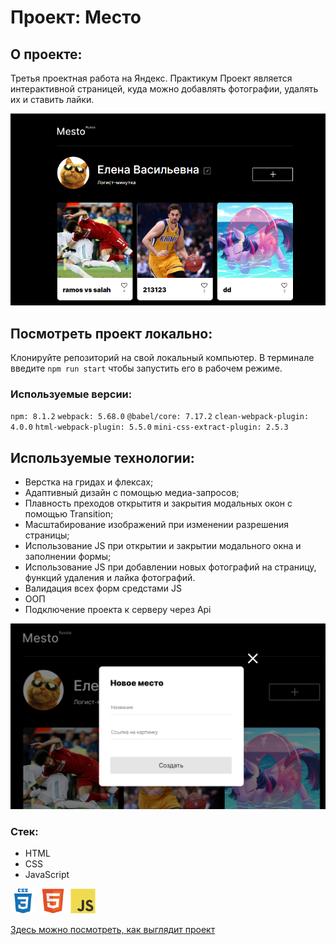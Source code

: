 # Проект: Место

## О проекте:

Третья проектная работа на Яндекс. Практикум
Проект является интерактивной страницей, куда можно добавлять фотографии, удалять их и ставить лайки.

<div id="header" align="left">
  <img src="src/images/2022-08-07_20-47-24.png" width="600"/>
</div>

## Посмотреть проект локально:
Клонируйте репозиторий на свой локальный компьютер.
В терминале введите `npm run start`
чтобы запустить его в рабочем режиме.
### Используемые версии:
`npm: 8.1.2` `webpack: 5.68.0` `@babel/core: 7.17.2` `clean-webpack-plugin: 4.0.0` `html-webpack-plugin: 5.5.0`
    `mini-css-extract-plugin: 2.5.3`
    
## Используемые технологии:

* Верстка на гридах и флексах;
* Адаптивный дизайн с помощью медиа-запросов;
* Плавность преходов открытитя и закрытия модальных окон с помощью Transition;
* Масштабирование изображений при изменении разрешения страницы;
* Использование JS при открытии и закрытии модального окна и заполнении формы;
* Использование JS при добавлении новых фотографий на страницу, функций удаления и лайка фотографий.
* Валидация всех форм средстами JS
* ООП
* Подключение проекта к серверу через Api
<div id="header" align="left">
  <img src="src/images/2022-08-07_20-48-25.png" width="600"/>
</div>

### Стек:
- HTML
- CSS
- JavaScript

<img src="https://github.com/devicons/devicon/blob/master/icons/css3/css3-plain-wordmark.svg"  title="CSS3" alt="CSS" width="40" height="40"/>&nbsp;
<img src="https://github.com/devicons/devicon/blob/master/icons/html5/html5-original.svg" title="HTML5" alt="HTML" width="40" height="40"/>&nbsp;
<img src="https://github.com/devicons/devicon/blob/master/icons/javascript/javascript-original.svg" title="JavaScript" alt="JavaScript" width="40" height="40"/>&nbsp;

[Здесь можно посмотреть, как выглядит проект](https://elenasharnina.github.io/mesto/)


